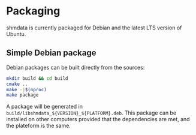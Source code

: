 # Packaging

shmdata is currently packaged for Debian and the latest LTS version of Ubuntu.

## Simple Debian package

Debian packages can be built directly from the sources:

```bash
mkdir build && cd build
cmake ..
make -j$(nproc)
make package
```

A package will be generated in `build/libshmdata_${VERSION}_${PLATFORM}.deb`. This package can be installed on other computers provided that the dependencies are met, and the plateform is the same.

